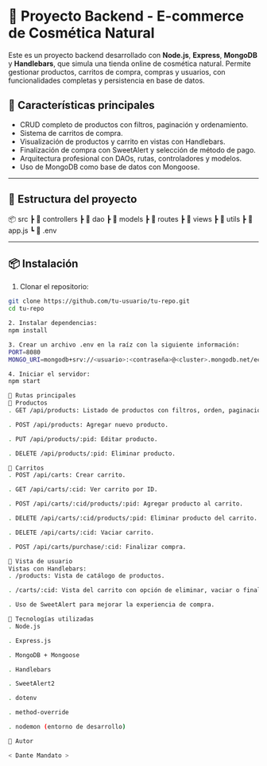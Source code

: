 # 🛒 Proyecto Backend - E-commerce de Cosmética Natural

Este es un proyecto backend desarrollado con **Node.js**, **Express**, **MongoDB** y **Handlebars**, que simula una tienda online de cosmética natural. Permite gestionar productos, carritos de compra, compras y usuarios, con funcionalidades completas y persistencia en base de datos.

## 🚀 Características principales

- CRUD completo de productos con filtros, paginación y ordenamiento.
- Sistema de carritos de compra.
- Visualización de productos y carrito en vistas con Handlebars.
- Finalización de compra con SweetAlert y selección de método de pago.
- Arquitectura profesional con DAOs, rutas, controladores y modelos.
- Uso de MongoDB como base de datos con Mongoose.

---

## 📂 Estructura del proyecto

📦 src
┣ 📂 controllers
┣ 📂 dao
┣ 📂 models
┣ 📂 routes
┣ 📂 views
┣ 📂 utils
┣ 📄 app.js
┗ 📄 .env

---

## 📦 Instalación

1. Clonar el repositorio:
```bash
git clone https://github.com/tu-usuario/tu-repo.git
cd tu-repo

2. Instalar dependencias:
npm install

3. Crear un archivo .env en la raíz con la siguiente información:
PORT=8080
MONGO_URI=mongodb+srv://<usuario>:<contraseña>@<cluster>.mongodb.net/ecommerce

4. Iniciar el servidor:
npm start

🧪 Rutas principales
🔹 Productos
. GET /api/products: Listado de productos con filtros, orden, paginación.

. POST /api/products: Agregar nuevo producto.

. PUT /api/products/:pid: Editar producto.

. DELETE /api/products/:pid: Eliminar producto.

🔹 Carritos
. POST /api/carts: Crear carrito.

. GET /api/carts/:cid: Ver carrito por ID.

. POST /api/carts/:cid/products/:pid: Agregar producto al carrito.

. DELETE /api/carts/:cid/products/:pid: Eliminar producto del carrito.

. DELETE /api/carts/:cid: Vaciar carrito.

. POST /api/carts/purchase/:cid: Finalizar compra.

👀 Vista de usuario
Vistas con Handlebars:
. /products: Vista de catálogo de productos.

. /carts/:cid: Vista del carrito con opción de eliminar, vaciar o finalizar compra.

. Uso de SweetAlert para mejorar la experiencia de compra.

🧠 Tecnologías utilizadas
. Node.js

. Express.js

. MongoDB + Mongoose

. Handlebars

. SweetAlert2

. dotenv

. method-override

. nodemon (entorno de desarrollo)

🙌 Autor

< Dante Mandato >